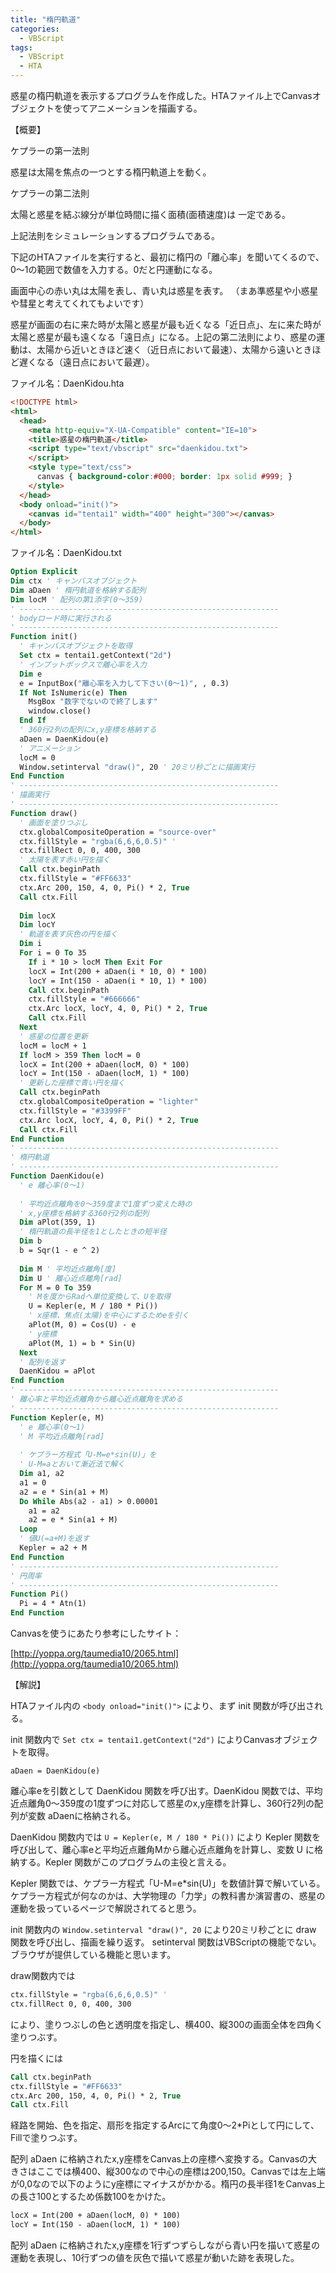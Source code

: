 ```yaml
---
title: "楕円軌道"
categories:
  - VBScript
tags:
  - VBScript
  - HTA
---
```



惑星の楕円軌道を表示するプログラムを作成した。HTAファイル上でCanvasオブジェクトを使ってアニメーションを描画する。





【概要】

ケプラーの第一法則

惑星は太陽を焦点の一つとする楕円軌道上を動く。

ケプラーの第二法則

太陽と惑星を結ぶ線分が単位時間に描く面積(面積速度)は
一定である。

上記法則をシミュレーションするプログラムである。

下記のHTAファイルを実行すると、最初に楕円の「離心率」を聞いてくるので、0～1の範囲で数値を入力する。0だと円運動になる。

画面中心の赤い丸は太陽を表し、青い丸は惑星を表す。
（まあ準惑星や小惑星や彗星と考えてくれてもよいです）

惑星が画面の右に来た時が太陽と惑星が最も近くなる「近日点」、左に来た時が太陽と惑星が最も遠くなる「遠日点」になる。上記の第二法則により、惑星の運動は、太陽から近いときほど速く（近日点において最速）、太陽から遠いときほど遅くなる（遠日点において最遅）。



ファイル名：DaenKidou.hta

```html
<!DOCTYPE html>
<html>
  <head>
    <meta http-equiv="X-UA-Compatible" content="IE=10">
    <title>惑星の楕円軌道</title>
    <script type="text/vbscript" src="daenkidou.txt">
    </script>
    <style type="text/css">
      canvas { background-color:#000; border: 1px solid #999; }
    </style>
  </head>
  <body onload="init()">
    <canvas id="tentai1" width="400" height="300"></canvas>
  </body>
</html>
```

ファイル名：DaenKidou.txt

```vb
Option Explicit
Dim ctx ' キャンバスオブジェクト
Dim aDaen ' 楕円軌道を格納する配列
Dim locM ' 配列の第1添字(0～359)
' ----------------------------------------------------------
' bodyロード時に実行される
' ----------------------------------------------------------
Function init()
  ' キャンバスオブジェクトを取得
  Set ctx = tentai1.getContext("2d")
  ' インプットボックスで離心率を入力
  Dim e
  e = InputBox("離心率を入力して下さい(0～1)", , 0.3)
  If Not IsNumeric(e) Then
    MsgBox "数字でないので終了します"
    window.close()
  End If
  ' 360行2列の配列にx,y座標を格納する
  aDaen = DaenKidou(e)
  ' アニメーション
  locM = 0
  Window.setinterval "draw()", 20 ' 20ミリ秒ごとに描画実行
End Function
' ----------------------------------------------------------
' 描画実行
' ----------------------------------------------------------
Function draw()
  ' 画面を塗りつぶし
  ctx.globalCompositeOperation = "source-over"
  ctx.fillStyle = "rgba(6,6,6,0.5)" '
  ctx.fillRect 0, 0, 400, 300
  ' 太陽を表す赤い円を描く
  Call ctx.beginPath
  ctx.fillStyle = "#FF6633"
  ctx.Arc 200, 150, 4, 0, Pi() * 2, True
  Call ctx.Fill
 
  Dim locX
  Dim locY
  ' 軌道を表す灰色の円を描く
  Dim i
  For i = 0 To 35
    If i * 10 > locM Then Exit For
    locX = Int(200 + aDaen(i * 10, 0) * 100)
    locY = Int(150 - aDaen(i * 10, 1) * 100)
    Call ctx.beginPath
    ctx.fillStyle = "#666666"
    ctx.Arc locX, locY, 4, 0, Pi() * 2, True
    Call ctx.Fill
  Next
  ' 惑星の位置を更新
  locM = locM + 1
  If locM > 359 Then locM = 0
  locX = Int(200 + aDaen(locM, 0) * 100)
  locY = Int(150 - aDaen(locM, 1) * 100)
  ' 更新した座標で青い円を描く
  Call ctx.beginPath
  ctx.globalCompositeOperation = "lighter"
  ctx.fillStyle = "#3399FF"
  ctx.Arc locX, locY, 4, 0, Pi() * 2, True
  Call ctx.Fill
End Function
' ----------------------------------------------------------
' 楕円軌道
' ----------------------------------------------------------
Function DaenKidou(e)
  ' e 離心率(0～1)
 
  ' 平均近点離角を0～359度まで1度ずつ変えた時の
  ' x,y座標を格納する360行2列の配列
  Dim aPlot(359, 1)
  ' 楕円軌道の長半径を1としたときの短半径
  Dim b
  b = Sqr(1 - e ^ 2)
 
  Dim M ' 平均近点離角[度]
  Dim U ' 離心近点離角[rad]
  For M = 0 To 359
    ' Mを度からRadへ単位変換して、Uを取得
    U = Kepler(e, M / 180 * Pi())
    ' x座標、焦点(太陽)を中心にするためeを引く
    aPlot(M, 0) = Cos(U) - e
    ' y座標
    aPlot(M, 1) = b * Sin(U)
  Next
  ' 配列を返す
  DaenKidou = aPlot
End Function
' ----------------------------------------------------------
' 離心率と平均近点離角から離心近点離角を求める
' ----------------------------------------------------------
Function Kepler(e, M)
  ' e 離心率(0～1)
  ' M 平均近点離角[rad]
 
  ' ケプラー方程式「U-M=e*sin(U)」を
  ' U-M=aとおいて漸近法で解く
  Dim a1, a2
  a1 = 0
  a2 = e * Sin(a1 + M)
  Do While Abs(a2 - a1) > 0.00001
    a1 = a2
    a2 = e * Sin(a1 + M)
  Loop
  ' 値U(=a+M)を返す
  Kepler = a2 + M
End Function
' ----------------------------------------------------------
' 円周率
' ----------------------------------------------------------
Function Pi()
  Pi = 4 * Atn(1)
End Function
```

Canvasを使うにあたり参考にしたサイト：

[http://yoppa.org/taumedia10/2065.html](http://yoppa.org/taumedia10/2065.html)


【解説】

HTAファイル内の
`<body onload="init()">`
により、まず init 関数が呼び出される。

init 関数内で
`Set ctx = tentai1.getContext("2d")`
によりCanvasオブジェクトを取得。

`aDaen = DaenKidou(e)`

離心率eを引数として DaenKidou 関数を呼び出す。DaenKidou 関数では、平均近点離角0～359度の1度ずつに対応して惑星のx,y座標を計算し、360行2列の配列が変数 aDaenに格納される。

DaenKidou 関数内では
`U = Kepler(e, M / 180 * Pi())`
により Kepler 関数を呼び出して、離心率eと平均近点離角Mから離心近点離角を計算し、変数 U に格納する。Kepler 関数がこのプログラムの主役と言える。

Kepler 関数では、ケプラー方程式「U-M=e*sin(U)」を数値計算で解いている。
ケプラー方程式が何なのかは、大学物理の「力学」の教科書か演習書の、惑星の運動を扱っているページで解説されてると思う。

init 関数内の
`Window.setinterval "draw()", 20`
により20ミリ秒ごとに draw 関数を呼び出し、描画を繰り返す。
setinterval 関数はVBScriptの機能でない。ブラウザが提供している機能と思います。

draw関数内では

```vb
ctx.fillStyle = "rgba(6,6,6,0.5)" '
ctx.fillRect 0, 0, 400, 300
```
により、塗りつぶしの色と透明度を指定し、横400、縦300の画面全体を四角く塗りつぶす。

円を描くには

```vb
Call ctx.beginPath
ctx.fillStyle = "#FF6633"
ctx.Arc 200, 150, 4, 0, Pi() * 2, True
Call ctx.Fill
```

経路を開始、色を指定、扇形を指定するArcにて角度0～2*Piとして円にして、Fillで塗りつぶす。

配列 aDaen に格納されたx,y座標をCanvas上の座標へ変換する。Canvasの大きさはここでは横400、縦300なので中心の座標は200,150。Canvasでは左上端が0,0なので以下のようにy座標にマイナスがかかる。楕円の長半径1をCanvas上の長さ100とするため係数100をかけた。

```vb
locX = Int(200 + aDaen(locM, 0) * 100)
locY = Int(150 - aDaen(locM, 1) * 100)
```

配列 aDaen に格納されたx,y座標を1行ずつずらしながら青い円を描いて惑星の運動を表現し、10行ずつの値を灰色で描いて惑星が動いた跡を表現した。

